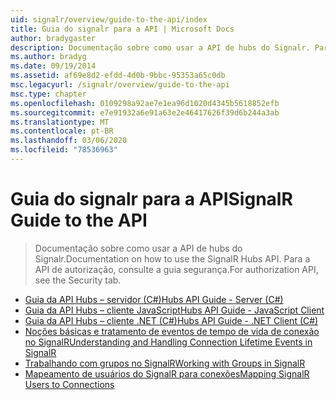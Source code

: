 ```yaml
---
uid: signalr/overview/guide-to-the-api/index
title: Guia do signalr para a API | Microsoft Docs
author: bradygaster
description: Documentação sobre como usar a API de hubs do Signalr. Para a API de autorização, consulte a guia segurança.
ms.author: bradyg
ms.date: 09/19/2014
ms.assetid: af69e8d2-efdd-4d0b-9bbc-95353a65c0db
msc.legacyurl: /signalr/overview/guide-to-the-api
msc.type: chapter
ms.openlocfilehash: 0109298a92ae7e1ea96d1020d4345b5618852efb
ms.sourcegitcommit: e7e91932a6e91a63e2e46417626f39d6b244a3ab
ms.translationtype: MT
ms.contentlocale: pt-BR
ms.lasthandoff: 03/06/2020
ms.locfileid: "78536963"
---
```

# <a name="signalr-guide-to-the-api"></a><span data-ttu-id="67dcf-104">Guia do signalr para a API</span><span class="sxs-lookup"><span data-stu-id="67dcf-104">SignalR Guide to the API</span></span>

> <span data-ttu-id="67dcf-105">Documentação sobre como usar a API de hubs do Signalr.</span><span class="sxs-lookup"><span data-stu-id="67dcf-105">Documentation on how to use the SignalR Hubs API.</span></span> <span data-ttu-id="67dcf-106">Para a API de autorização, consulte a guia segurança.</span><span class="sxs-lookup"><span data-stu-id="67dcf-106">For authorization API, see the Security tab.</span></span>

- [<span data-ttu-id="67dcf-107">Guia da API Hubs – servidor (C#)</span><span class="sxs-lookup"><span data-stu-id="67dcf-107">Hubs API Guide - Server (C#)</span></span>](hubs-api-guide-server.md)
- [<span data-ttu-id="67dcf-108">Guia da API Hubs – cliente JavaScript</span><span class="sxs-lookup"><span data-stu-id="67dcf-108">Hubs API Guide - JavaScript Client</span></span>](hubs-api-guide-javascript-client.md)
- [<span data-ttu-id="67dcf-109">Guia da API Hubs – cliente .NET (C#)</span><span class="sxs-lookup"><span data-stu-id="67dcf-109">Hubs API Guide - .NET Client (C#)</span></span>](hubs-api-guide-net-client.md)
- [<span data-ttu-id="67dcf-110">Noções básicas e tratamento de eventos de tempo de vida de conexão no SignalR</span><span class="sxs-lookup"><span data-stu-id="67dcf-110">Understanding and Handling Connection Lifetime Events in SignalR</span></span>](handling-connection-lifetime-events.md)
- [<span data-ttu-id="67dcf-111">Trabalhando com grupos no SignalR</span><span class="sxs-lookup"><span data-stu-id="67dcf-111">Working with Groups in SignalR</span></span>](working-with-groups.md)
- [<span data-ttu-id="67dcf-112">Mapeamento de usuários do SignalR para conexões</span><span class="sxs-lookup"><span data-stu-id="67dcf-112">Mapping SignalR Users to Connections</span></span>](mapping-users-to-connections.md)

